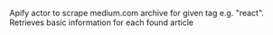 Apify actor to scrape medium.com archive for given tag e.g. "react". Retrieves basic information for each found article
